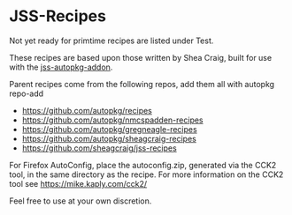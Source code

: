 JSS-Recipes
===========


Not yet ready for primtime recipes are listed under Test.


These recipes are based upon those written by Shea Craig, built for use with the [jss-autopkg-addon](https://github.com/sheagcraig/jss-autopkg-addon/releases).

Parent recipes come from the following repos, add them all with autopkg repo-add

*  https://github.com/autopkg/recipes<br>
*  https://github.com/autopkg/nmcspadden-recipes<br>
*  https://github.com/autopkg/gregneagle-recipes<br>
*  https://github.com/autopkg/sheagcraig-recipes<br>
*  https://github.com/sheagcraig/jss-recipes<br>



For Firefox AutoConfig, place the autoconfig.zip, generated via the CCK2 tool, in the same directory as the recipe.
For more information on the CCK2 tool see https://mike.kaply.com/cck2/


Feel free to use at your own discretion.  